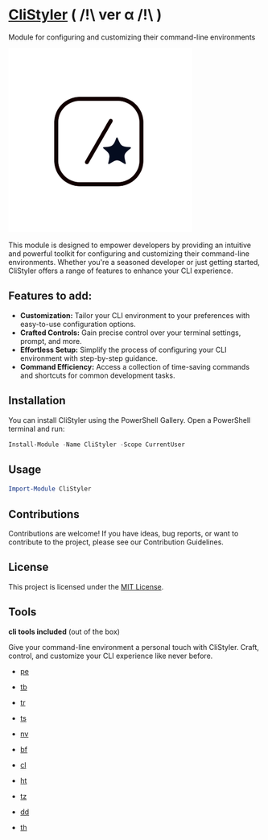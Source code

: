 # [**CliStyler**](https://CliStyler.com) ( /!\ ver α /!\ )
 Module for configuring and customizing their command-line environments

![CliStyler Logo](images/icon.png)  <!-- need help creating new icon, this icon sucks!!! -->

This module is designed to empower developers by providing an intuitive and powerful toolkit for configuring and customizing their command-line environments. Whether you're a seasoned developer or just getting started, CliStyler offers a range of features to enhance your CLI experience.

## Features to add:

- **Customization:** Tailor your CLI environment to your preferences with easy-to-use configuration options.
- **Crafted Controls:** Gain precise control over your terminal settings, prompt, and more.
- **Effortless Setup:** Simplify the process of configuring your CLI environment with step-by-step guidance.
- **Command Efficiency:** Access a collection of time-saving commands and shortcuts for common development tasks.

## Installation

You can install CliStyler using the PowerShell Gallery. Open a PowerShell terminal and run:

```powershell
Install-Module -Name CliStyler -Scope CurrentUser
```

## Usage

```powershell
Import-Module CliStyler
```

## Contributions

Contributions are welcome! If you have ideas, bug reports, or want to contribute to the project, please see our Contribution Guidelines.

## License

This project is licensed under the [MIT License](https://alainQtec.MIT-license.org).

## Tools

 **cli tools included** (out of the box)

 Give your command-line environment a personal touch with CliStyler. Craft, control, and customize your CLI experience like never before.

- [pe](https://github.com/sdras/project-explorer)

- [tb](https://github.com/klaudiosinani/taskbook)

- [tr](https://transfer.sh/)

- [ts](https://terminalsplash.com/)

- [nv](https://github.com/denisidoro/navi)

- [bf](https://github.com/niieani/bash-oo-framework)

- [cl](https://github.com/replit/clui)

- [ht](https://github.com/htop-dev/htop/releases)

- [tz](https://www.terminalizer.com/)

- [dd](https://thedevdash.com/)

- [th](https://tenhands.app/)
